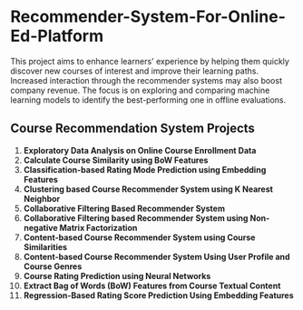 # Recommender-System-For-Online-Ed-Platform
This project aims to enhance learners' experience by helping them quickly discover new courses of interest and improve their learning paths. Increased interaction through the recommender systems may also boost company revenue. The focus is on exploring and comparing machine learning models to identify the best-performing one in offline evaluations.

## Course Recommendation System Projects

1. **Exploratory Data Analysis on Online Course Enrollment Data**
2. **Calculate Course Similarity using BoW Features**
3. **Classification-based Rating Mode Prediction using Embedding Features**
4. **Clustering based Course Recommender System using K Nearest Neighbor**
5. **Collaborative Filtering Based Recommender System**
6. **Collaborative Filtering based Recommender System using Non-negative Matrix Factorization**
7. **Content-based Course Recommender System using Course Similarities**
8. **Content-based Course Recommender System Using User Profile and Course Genres**
9. **Course Rating Prediction using Neural Networks**
10. **Extract Bag of Words (BoW) Features from Course Textual Content**
11. **Regression-Based Rating Score Prediction Using Embedding Features**
